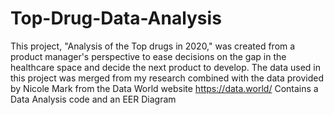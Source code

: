 # Top-Drug-Data-Analysis
This project, "Analysis of the Top drugs in 2020," was created from a product manager's perspective to ease decisions on the gap in the healthcare space and decide the next product to develop. The data used in this project was merged from my research combined with the data provided by Nicole Mark from the Data World website https://data.world/ 
Contains a Data Analysis code and an EER Diagram
